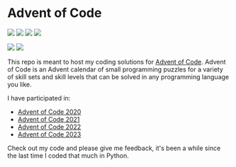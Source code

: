 # Advent of Code

![](https://img.shields.io/badge/Stars%202020%20⭐-50-yellow)
![](https://img.shields.io/badge/Stars%202021%20⭐-50-yellow)
![](https://img.shields.io/badge/Stars%202022%20⭐-0-yellow)
![](https://img.shields.io/badge/Stars%202023%20⭐-0-yellow)

![](https://img.shields.io/badge/2023%20day%20📅-0-blue)
![](https://img.shields.io/badge/2023%20days%20completed-0-red)


This repo is meant to host my coding solutions for [Advent of Code](https://adventofcode.com/). Advent of Code is an Advent calendar of small programming puzzles for a variety of skill sets and skill levels that can be solved in any programming language you like.

I have participated in:
* [Advent of Code 2020](https://adventofcode.com/2020/)
* [Advent of Code 2021](https://adventofcode.com/2021/)
* [Advent of Code 2022](https://adventofcode.com/2022/)
* [Advent of Code 2023](https://adventofcode.com/2023/)

Check out my code and please give me feedback, it's been a while since the last time I coded that much in Python.
